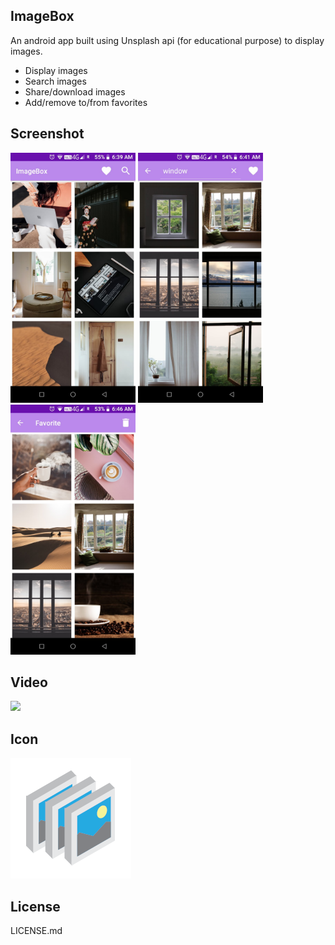 ## **ImageBox**
An android app built using Unsplash api (for educational purpose) to display images.</br>
 * Display images</br>
 * Search images</br>
 * Share/download images</br>
 * Add/remove to/from favorites

## **Screenshot**
<img src="src/Screenshot_1.jpg" width=200 height=400/>  <img src="src/Screenshot_2.jpg" width=200 height=400/> <img src="src/Screenshot_3.jpg" width=200 height=400/>

## **Video**
![](src/video.gif)

## **Icon**
![icon](app/src/main/res/mipmap-xxxhdpi/icon.png)

## **License**
LICENSE.md
